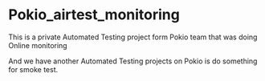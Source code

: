 # Pokio_airtest_monitoring
 
This is a private Automated Testing project form Pokio team that was doing Online monitoring

And we have another Automated Testing projects on Pokio is do something for smoke test.
